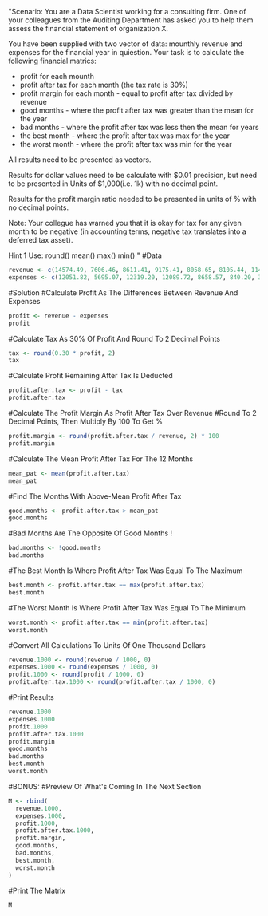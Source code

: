 "Scenario: You are a Data Scientist working for a consulting firm.
One of your colleagues from the Auditing Department has asked you
to help them assess the financial statement of organization X.

You have been supplied with two vector of data: mounthly revenue and
expenses for the financial year in quiestion. Your task is to calculate
the following financial matrics:
  
  - profit for each mounth
- profit after tax for each month (the tax rate is 30%)
- profit margin for each month - equal to profit after tax divided by revenue
- good months - where the profit after tax was greater than the mean for the year
- bad months - where the profit after tax was less then the mean for years
- the best month - where the profit after tax was max for the year
- the worst month - where the profit after tax was min for the year

All results need to be presented as vectors.

Results for dollar values need to be calculate with $0.01 precision, but need to be
presented in Units of $1,000(i.e. 1k) with no decimal point.

Results for the profit margin ratio needed to be presented in units of % with no
decimal points.

Note: Your collegue has warned you that it is okay for tax for any given month to be
negative (in accounting terms, negative tax translates into a deferred tax asset).

Hint 1
Use:
  round()
mean()
max()
min()
"
#Data
```r 
revenue <- c(14574.49, 7606.46, 8611.41, 9175.41, 8058.65, 8105.44, 11496.28, 9766.09, 10305.32, 14379.96, 10713.97, 15433.50)
expenses <- c(12051.82, 5695.07, 12319.20, 12089.72, 8658.57, 840.20, 3285.73, 5821.12, 6976.93, 16618.61, 10054.37, 3803.96)
``` 

#Solution
#Calculate Profit As The Differences Between Revenue And Expenses
```r 
profit <- revenue - expenses
profit
```
#Calculate Tax As 30% Of Profit And Round To 2 Decimal Points
```r 
tax <- round(0.30 * profit, 2)
tax 
```
#Calculate Profit Remaining After Tax Is Deducted
```r 
profit.after.tax <- profit - tax
profit.after.tax
```
#Calculate The Profit Margin As Profit After Tax Over Revenue
#Round To 2 Decimal Points, Then Multiply By 100 To Get %
```r 
profit.margin <- round(profit.after.tax / revenue, 2) * 100
profit.margin
```
#Calculate The Mean Profit After Tax For The 12 Months
```r 
mean_pat <- mean(profit.after.tax)
mean_pat
```
#Find The Months With Above-Mean Profit After Tax
```r 
good.months <- profit.after.tax > mean_pat
good.months
```
#Bad Months Are The Opposite Of Good Months !
```r 
bad.months <- !good.months
bad.months
```
#The Best Month Is Where Profit After Tax Was Equal To The Maximum
```r 
best.month <- profit.after.tax == max(profit.after.tax)
best.month
```
#The Worst Month Is Where Profit After Tax Was Equal To The Minimum
```r 
worst.month <- profit.after.tax == min(profit.after.tax)
worst.month
```
#Convert All Calculations To Units Of One Thousand Dollars
```r
revenue.1000 <- round(revenue / 1000, 0)
expenses.1000 <- round(expenses / 1000, 0)
profit.1000 <- round(profit / 1000, 0)
profit.after.tax.1000 <- round(profit.after.tax / 1000, 0)
```
#Print Results
```r
revenue.1000
expenses.1000
profit.1000
profit.after.tax.1000
profit.margin
good.months
bad.months
best.month
worst.month
```
#BONUS:
#Preview Of What's Coming In The Next Section
```r
M <- rbind(
  revenue.1000,
  expenses.1000,
  profit.1000,
  profit.after.tax.1000,
  profit.margin,
  good.months,
  bad.months,
  best.month,
  worst.month
)
```
#Print The Matrix

```r
M
```
